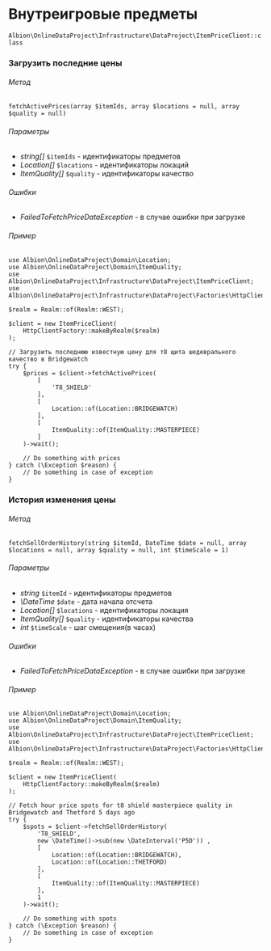 # Внутреигровые предметы

`Albion\OnlineDataProject\Infrastructure\DataProject\ItemPriceClient::class`  

### Загрузить последние цены

###### Метод
`fetchActivePrices(array $itemIds, array $locations = null, array $quality = null)`

###### Параметры
* _string[]_ `$itemIds` - идентификаторы предметов
* _Location[]_ `$locations` - идентификаторы локаций
* _ItemQuality[]_ `$quality` - идентификаторы качество

###### Ошибки
 * _FailedToFetchPriceDataException_ - в случае ошибки при загрузке

###### Пример

```
use Albion\OnlineDataProject\Domain\Location;
use Albion\OnlineDataProject\Domain\ItemQuality;
use Albion\OnlineDataProject\Infrastructure\DataProject\ItemPriceClient;
use Albion\OnlineDataProject\Infrastructure\DataProject\Factories\HttpClientFactory;
 
$realm = Realm::of(Realm::WEST); 

$client = new ItemPriceClient(
    HttpClientFactory::makeByRealm($realm)
);

// Загрузить последнюю известную цену для т8 щита шедеврального качество в Bridgewatch
try {
    $prices = $client->fetchActivePrices(
        [
            'T8_SHIELD'
        ], 
        [
            Location::of(Location::BRIDGEWATCH)
        ],
        [
            ItemQuality::of(ItemQuality::MASTERPIECE)
        ]
    )->wait();

    // Do something with prices
} catch (\Exception $reason) {
    // Do something in case of exception
}
```

### История изменения цены

###### Метод
`fetchSellOrderHistory(string $itemId, DateTime $date = null, array $locations = null, array $quality = null, int $timeScale = 1)`

###### Параметры
* _string_ `$itemId` - идентификаторы предметов
* _\DateTime_ `$date` - дата начала отсчета
* _Location[]_ `$locations` - идентификаторы локация
* _ItemQuality[]_ `$quality` - идентификаторы качества
* _int_ `$timeScale` - шаг смещения(в часах)

###### Ошибки
 * _FailedToFetchPriceDataException_ - в случае ошибки при загрузке

###### Пример

```
use Albion\OnlineDataProject\Domain\Location;
use Albion\OnlineDataProject\Domain\ItemQuality;
use Albion\OnlineDataProject\Infrastructure\DataProject\ItemPriceClient;
use Albion\OnlineDataProject\Infrastructure\DataProject\Factories\HttpClientFactory;
 
$realm = Realm::of(Realm::WEST); 

$client = new ItemPriceClient(
    HttpClientFactory::makeByRealm($realm)
);

// Fetch hour price spots for t8 shield masterpiece quality in Bridgewatch and Thetford 5 days ago
try {
    $spots = $client->fetchSellOrderHistory(
        'T8_SHIELD',
        new \DateTime()->sub(new \DateInterval('P5D')) ,
        [
            Location::of(Location::BRIDGEWATCH),
            Location::of(Location::THETFORD)
        ],
        [
            ItemQuality::of(ItemQuality::MASTERPIECE)
        ],
        1
    )->wait();

    // Do something with spots
} catch (\Exception $reason) {
    // Do something in case of exception
}
```